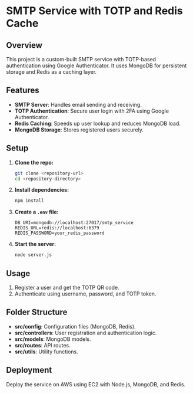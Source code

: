 # SMTP Service with TOTP and Redis Cache

## Overview

This project is a custom-built SMTP service with TOTP-based authentication using Google Authenticator. It uses MongoDB for persistent storage and Redis as a caching layer.

## Features

- **SMTP Server**: Handles email sending and receiving.
- **TOTP Authentication**: Secure user login with 2FA using Google Authenticator.
- **Redis Caching**: Speeds up user lookup and reduces MongoDB load.
- **MongoDB Storage**: Stores registered users securely.

## Setup

1. **Clone the repo:**

   ```bash
   git clone <repository-url>
   cd <repository-directory>
   ```

2. **Install dependencies:**

   ```bash
   npm install
   ```

3. **Create a `.env` file:**

   ```env
   DB_URI=mongodb://localhost:27017/smtp_service
   REDIS_URL=redis://localhost:6379
   REDIS_PASSWORD=your_redis_password
   ```

4. **Start the server:**

   ```bash
   node server.js
   ```

## Usage

1. Register a user and get the TOTP QR code.
2. Authenticate using username, password, and TOTP token.

## Folder Structure

- **src/config**: Configuration files (MongoDB, Redis).
- **src/controllers**: User registration and authentication logic.
- **src/models**: MongoDB models.
- **src/routes**: API routes.
- **src/utils**: Utility functions.

## Deployment

Deploy the service on AWS using EC2 with Node.js, MongoDB, and Redis.
